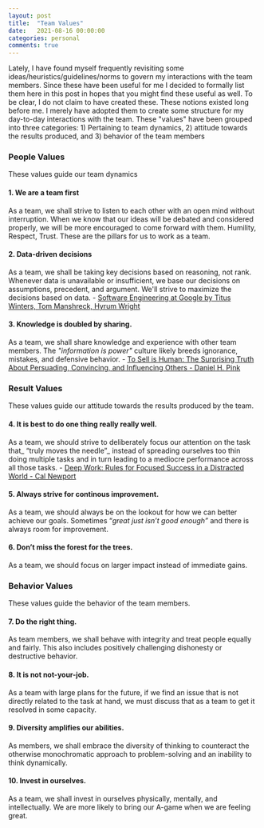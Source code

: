 ```yaml
---
layout: post
title:  "Team Values"
date:   2021-08-16 00:00:00
categories: personal
comments: true
---
```


Lately, I have found myself frequently revisiting some ideas/heuristics/guidelines/norms to govern my interactions with the team members. Since these have been useful for me I decided to formally list them here in this post in hopes that you might find these useful as well. To be clear, I do not claim to have created these. These notions existed long before me. I merely have adopted them to create some structure for my day-to-day interactions with the team. These "values" have been grouped into three categories: 1) Pertaining to team dynamics, 2) attitude towards the results produced, and 3) behavior of the team members 



### People Values
These values guide our team dynamics 

#### 1. We are a team first
As a team, we shall strive to listen to each other with an open mind without interruption. When we know that our ideas will be debated and considered properly, we will be more encouraged to come forward with them. Humility, Respect, Trust. These are the pillars for us to work as a team. 

#### 2. Data-driven decisions

As a team, we shall be taking key decisions based on reasoning, not rank. Whenever data is unavailable or insufficient, we base our decisions on assumptions, precedent, and argument.  We'll strive to maximize the decisions based on data. - [Software Engineering at Google by Titus Winters, Tom Manshreck, Hyrum Wright](https://www.oreilly.com/library/view/software-engineering-at/9781492082781/)

#### 3. Knowledge is doubled by sharing.
As a team, we shall share knowledge and experience with other team members. The _"information is power"_ culture likely breeds ignorance, mistakes, and defensive behavior. - [To Sell is Human: The Surprising Truth About Persuading, Convincing, and Influencing Others - Daniel H. Pink](https://www.amazon.com/Sell-Human-Surprising-Persuading-Influencing/dp/1786891719)

### Result Values
These values guide our attitude towards the results produced by the team.

#### 4. It is best to do one thing really really well.
As a team, we should strive to deliberately focus our attention on the task that_ “truly moves the needle”_ instead of spreading ourselves too thin doing multiple tasks and in turn leading to a mediocre performance across all those tasks. - [Deep Work: Rules for Focused Success in a Distracted World - Cal Newport](https://www.amazon.com/Deep-Work-Focused-Success-Distracted/dp/1455586692)

#### 5. Always strive for continous improvement.
As a team, we should always be on the lookout for how we can better achieve our goals. Sometimes “_great just isn’t good enough”_ and there is always room for improvement.

#### 6. Don’t miss the forest for the trees.
As a team, we should focus on larger impact instead of immediate gains.

### Behavior Values
These values guide the behavior of the team members.

#### 7. Do the right thing.
As team members, we shall behave with integrity and treat people equally and fairly. This also includes positively challenging dishonesty or destructive behavior.

#### 8. It is not not-your-job.
As a team with large plans for the future, if we find an issue that is not directly related to the task at hand, we must discuss that as a team to get it resolved in some capacity.

#### 9. Diversity amplifies our abilities.
As members, we shall embrace the diversity of thinking to counteract the otherwise monochromatic approach to problem-solving and an inability to think dynamically.

#### 10. Invest in ourselves.
As a team, we shall invest in ourselves physically, mentally, and intellectually. We are more likely to bring our A-game when we are feeling great.
